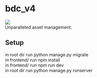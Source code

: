 # bdc_v4
![](https://github.com/jaysunmah/bdc_v4/workflows/bdc_v4/badge.svg)\
Unparalleled asset management.
## Setup
in root dir run python manage.py migrate\
in frontend/ run npm install\
in frontend/ run npm run dev\
in root dir run python manage.py runserver
